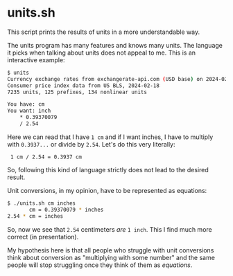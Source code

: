 # units.sh

This script prints the results of units in a more understandable way.

The units program has many features and knows many units. The language
it picks when talking about units does not appeal to me. This is an
interactive example:

```sh
$ units
Currency exchange rates from exchangerate-api.com (USD base) on 2024-02-18 
Consumer price index data from US BLS, 2024-02-18 
7235 units, 125 prefixes, 134 nonlinear units

You have: cm
You want: inch
	* 0.39370079
	/ 2.54
```

Here we can read that I have `1 cm` and if I want inches, I have to
multiply with `0.3937...` or divide by `2.54`. Let's do this very literally:

```
 1 cm / 2.54 = 0.3937 cm
```

So, following this kind of language strictly does not lead to the
desired result.


Unit conversions, in my opinion, have to be represented as equations:

```sh
$ ./units.sh cm inches
       cm = 0.39370079 * inches
2.54 * cm = inches
```

So, now we see that `2.54` centimeters _are_ `1 inch`. This I find much more
correct (in presentation).

My hypothesis here is that all people who struggle with unit conversions
think about conversion as "multiplying with some number" and the same
people will stop struggling once they think of them as _equations_.

